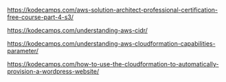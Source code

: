 https://kodecamps.com/aws-solution-architect-professional-certification-free-course-part-4-s3/


https://kodecamps.com/understanding-aws-cidr/


https://kodecamps.com/understanding-aws-cloudformation-capabilities-parameter/


https://kodecamps.com/how-to-use-the-cloudformation-to-automatically-provision-a-wordpress-website/
